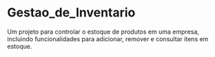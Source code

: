 # Gestao_de_Inventario
 Um projeto para controlar o estoque de produtos em uma empresa, incluindo funcionalidades para adicionar, remover e consultar itens em estoque.
